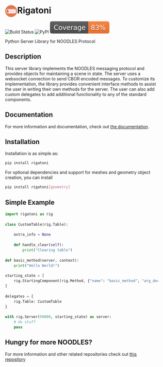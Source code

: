 

<h1><img src="docs/assets/favicon.png" alt="Logo" width="40" height="40" align="left">Rigatoni</h1>


![Build Status](https://github.com/InsightCenterNoodles/Rigatoni/workflows/CI/badge.svg)
![PyPI](https://img.shields.io/pypi/v/Rigatoni)
[![Coverage badge](https://raw.githubusercontent.com/InsightCenterNoodles/Rigatoni/python-coverage-comment-action-data/badge.svg)](https://htmlpreview.github.io/?https://github.com/InsightCenterNoodles/Rigatoni/blob/python-coverage-comment-action-data/htmlcov/index.html)


Python Server Library for NOODLES Protocol

## Description
This server library implements the NOODLES messaging protocol and provides objects for maintaining a scene in state. 
The server uses a websocket connection to send CBOR encoded messages. To customize its implementation, the library 
provides convenient interface methods to assist the user in writing their own methods for the server. The user can
also add custom delegates to add additional functionality to any of the standard components.

## Documentation

For more information and documentation, check out [the documentation](https://insightcenternoodles.github.io/Rigatoni/).

## Installation

Installation is as simple as:

```bash
pip install rigatoni
```

For optional dependencies and support for meshes and geometry object creation, you can install

```bash
pip install rigatoni[geometry]
```

## Simple Example

```python
import rigatoni as rig

class CustomTable(rig.Table):

    extra_info = None

    def handle_clear(self):
        print("Clearing table")

def basic_method(server, context):
    print("Hello World!")

starting_state = [
    rig.StartingComponent(rig.Method, {"name": "basic_method", "arg_doc": []}, basic_method),
]

delegates = {
    rig.Table: CustomTable
}

with rig.Server(50000, starting_state) as server:
    # do stuff
    pass
```

## Hungry for more NOODLES?
For more information and other related repositories check out [this repository](https://github.com/InsightCenterNoodles)
